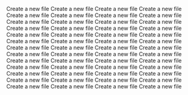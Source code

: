 Create a new file
Create a new file
Create a new file
Create a new file
Create a new file
Create a new file
Create a new file
Create a new file
Create a new file
Create a new file
Create a new file
Create a new file
Create a new file
Create a new file
Create a new file
Create a new file
Create a new file
Create a new file
Create a new file
Create a new file
Create a new file
Create a new file
Create a new file
Create a new file
Create a new file
Create a new file
Create a new file
Create a new file
Create a new file
Create a new file
Create a new file
Create a new file
Create a new file
Create a new file
Create a new file
Create a new file
Create a new file
Create a new file
Create a new file
Create a new file
Create a new file
Create a new file
Create a new file
Create a new file
Create a new file
Create a new file
Create a new file
Create a new file
Create a new file
Create a new file
Create a new file
Create a new file


